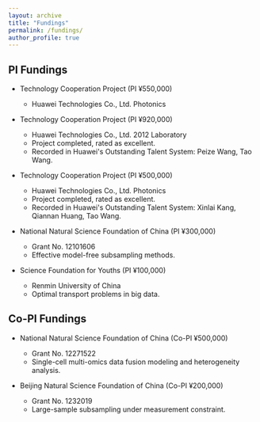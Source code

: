 ```yaml
---
layout: archive
title: "Fundings"
permalink: /fundings/
author_profile: true
---
```


## PI Fundings
- Technology Cooperation Project (PI ¥550,000)  
  - Huawei Technologies Co., Ltd. Photonics

- Technology Cooperation Project (PI ¥920,000)  
  - Huawei Technologies Co., Ltd. 2012 Laboratory 
  - Project completed, rated as excellent.
  - Recorded in Huawei's Outstanding Talent System: Peize Wang, Tao Wang.

- Technology Cooperation Project (PI ¥500,000)  
  - Huawei Technologies Co., Ltd. Photonics 
  - Project completed, rated as excellent.
  - Recorded in Huawei's Outstanding Talent System: Xinlai Kang, Qiannan Huang, Tao Wang.

- National Natural Science Foundation of China (PI ¥300,000)  
  - Grant No. 12101606  
  - Effective model-free subsampling methods. 
  
- Science Foundation for Youths (PI ¥100,000)  
  - Renmin University of China  
  - Optimal transport problems in big data. 

## Co-PI Fundings

- National Natural Science Foundation of China (Co-PI ¥500,000)  
  - Grant No. 12271522  
  - Single-cell multi-omics data fusion modeling and heterogeneity analysis.

- Beijing Natural Science Foundation of China (Co-PI ¥200,000)  
  - Grant No. 1232019  
  - Large-sample subsampling under measurement constraint.
